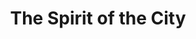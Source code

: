 ---
pid: ch1007
title: The Spirit of the City
location_transcription: "?"
coordinates: "[-75.163367885386, 39.95243464784]"
zipcode: '55417'
gen_neighborhood: 
neighborhood: 
outside_phl: 'Minneapolis MN '
age: '59'
age_range: 50-59
instagram: 
image_file_name: ch_1007.jpg
proposal_transcription: 
topic: 
topic_summary: '0'
type: Interactive,Sculpture Statue
keywords_other: 
credit: Felicity Pea
image_labels: mirrors mirror
twitter: 
facebook: 
permalink: "/monuments/ch1007/"
layout: item-page
---